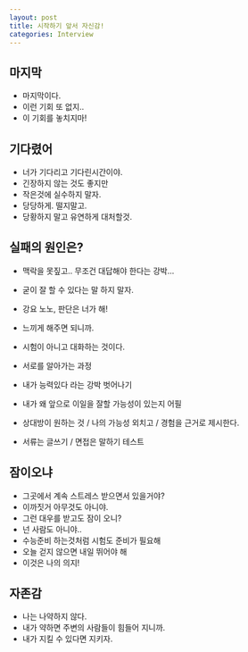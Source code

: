 ```yaml
---
layout: post
title: 시작하기 앞서 자신감!
categories: Interview
---
```


## 마지막

- 마지막이다.
- 이런 기회 또 없지..
- 이 기회를 놓치지마!

## 기다렸어

- 너가 기다리고 기다린시간이야.
- 긴장하지 않는 것도 좋지만
- 작은것에 실수하지 말자.
- 당당하게. 떨지말고.
- 당황하지 말고 유연하게 대처할것.

## 실패의 원인은?

- 맥락을 못짚고.. 무조건 대답해야 한다는 강박...
- 굳이 잘 할 수 있다는 말 하지 말자.
- 강요 노노, 판단은 너가 해!
- 느끼게 해주면 되니까.
- 시험이 아니고 대화하는 것이다.
- 서로를 알아가는 과정

- 내가 능력있다 라는 강박 벗어나기
- 내가 왜 앞으로 이일을 잘할 가능성이 있는지 어필
- 상대방이 원하는 것 / 나의 가능성 외치고 / 경험을 근거로 제시한다.
- 서류는 글쓰기 / 면접은 말하기 테스트

## 잠이오냐

- 그곳에서 계속 스트레스 받으면서 있을거야?
- 이까짓거 아무것도 아니야.
- 그런 대우를 받고도 잠이 오니?
- 넌 사람도 아니야..
- 수능준비 하는것처럼 시험도 준비가 필요해
- 오늘 걷지 않으면 내일 뛰어야 해
- 이것은 나의 의지!

## 자존감

- 나는 나약하지 않다.
- 내가 약하면 주변의 사람들이 힘들어 지니까.
- 내가 지킬 수 있다면 지키자.
